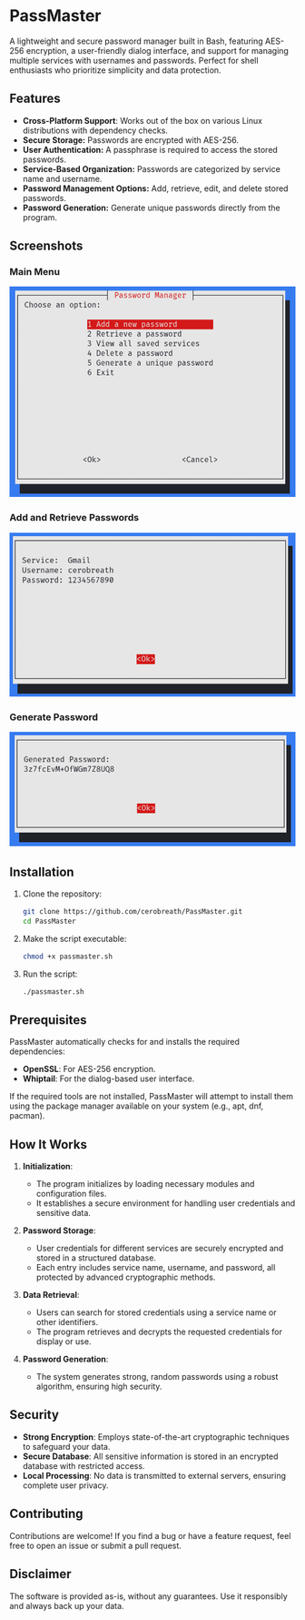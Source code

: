 # PassMaster

A lightweight and secure password manager built in Bash, featuring AES-256 encryption, a user-friendly dialog interface, and support for managing multiple services with usernames and passwords. Perfect for shell enthusiasts who prioritize simplicity and data protection.

## Features

- **Cross-Platform Support**: Works out of the box on various Linux distributions with dependency checks.
- **Secure Storage:** Passwords are encrypted with AES-256.
- **User Authentication:** A passphrase is required to access the stored passwords.
- **Service-Based Organization:** Passwords are categorized by service name and username.
- **Password Management Options:** Add, retrieve, edit, and delete stored passwords.
- **Password Generation:** Generate unique passwords directly from the program.

## Screenshots

### Main Menu
![Main Menu](screenshots/main-menu.png)

### Add and Retrieve Passwords
![Add and Retrieve Passwords](screenshots/add-and-retrieve.png)

### Generate Password
![Generate Password](screenshots/generate-password-12-lenght.png)

## Installation

1. Clone the repository:
   ```bash
   git clone https://github.com/cerobreath/PassMaster.git
   cd PassMaster
   ```

2. Make the script executable:
   ```bash
   chmod +x passmaster.sh
   ```

3. Run the script:
   ```bash
   ./passmaster.sh
   ```

## Prerequisites

PassMaster automatically checks for and installs the required dependencies:

- **OpenSSL**: For AES-256 encryption.
- **Whiptail**: For the dialog-based user interface.

If the required tools are not installed, PassMaster will attempt to install them using the package manager available on your system (e.g., apt, dnf, pacman).

## How It Works

1. **Initialization**:
   - The program initializes by loading necessary modules and configuration files.
   - It establishes a secure environment for handling user credentials and sensitive data.

2. **Password Storage**:
   - User credentials for different services are securely encrypted and stored in a structured database.
   - Each entry includes service name, username, and password, all protected by advanced cryptographic methods.

3. **Data Retrieval**:
   - Users can search for stored credentials using a service name or other identifiers.
   - The program retrieves and decrypts the requested credentials for display or use.

4. **Password Generation**:
   - The system generates strong, random passwords using a robust algorithm, ensuring high security.

## Security

- **Strong Encryption**: Employs state-of-the-art cryptographic techniques to safeguard your data.
- **Secure Database**: All sensitive information is stored in an encrypted database with restricted access.
- **Local Processing**: No data is transmitted to external servers, ensuring complete user privacy.

## Contributing

Contributions are welcome! If you find a bug or have a feature request, feel free to open an issue or submit a pull request.

## Disclaimer

The software is provided as-is, without any guarantees. Use it responsibly and always back up your data.